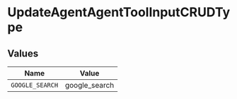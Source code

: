 # UpdateAgentAgentToolInputCRUDType


## Values

| Name            | Value           |
| --------------- | --------------- |
| `GOOGLE_SEARCH` | google_search   |